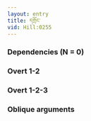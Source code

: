 ```yaml
---
layout: entry
title: དགྲོང་
vid: Hill:0255
---
```

### Dependencies (N = 0)


### Overt 1-2


### Overt 1-2-3


### Oblique arguments
